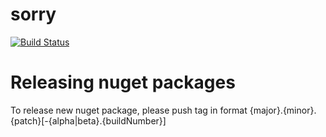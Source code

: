 # sorry
[![Build Status](https://travis-ci.org/divan-9/sorry.svg?branch=master)](https://travis-ci.org/divan-9/sorry)

# Releasing nuget packages
To release new nuget package, please push tag in format {major}.{minor}.{patch}[-{alpha|beta}.{buildNumber}]